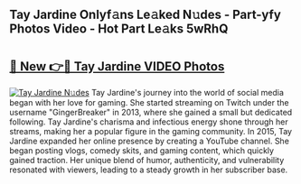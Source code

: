 ## Tay Jardine Onlyf𝚊ns Le𝚊ked N𝚞des - Part-yfy Photos Video - Hot Part Le𝚊ks 5wRhQ

# <h2><a href="http://ab56504.deff.icu/?id=Tay+Jardine">🔗 New 👉🔴 Tay Jardine VIDEO Photos</a></h2>

[![Tay Jardine N𝚞des](https://i.imgur.com/rIISA9y.gif)](http://ab56504.deff.icu/?id=Tay+Jardine)
Tay Jardine's journey into the world of social media began with her love for gaming. She started streaming on Twitch under the username "GingerBreaker" in 2013, where she gained a small but dedicated following. Tay Jardine's charisma and infectious energy shone through her streams, making her a popular figure in the gaming community. In 2015, Tay Jardine expanded her online presence by creating a YouTube channel. She began posting vlogs, comedy skits, and gaming content, which quickly gained traction. Her unique blend of humor, authenticity, and vulnerability resonated with viewers, leading to a steady growth in her subscriber base.

